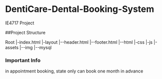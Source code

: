 # DentiCare-Dental-Booking-System
 IE4717 Project 
 
##Project Structure

Root
|-index.html
|-layout
 |--header.html
 |--footer.html
|--html
|-css
|-js
|-assets
 |--img
 |--mysql

### Important Info
in appointment booking, state only can book one month in advance 